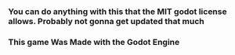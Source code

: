 ### You can do anything with this that the MIT godot license allows.  Probably not gonna get updated that much
### This game Was Made with the Godot Engine


